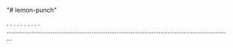 "# lemon-punch"

.
.
.
.
.
.
.
.
.
.
...............................................................................................................................